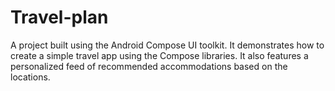 # Travel-plan
A project built using the Android Compose UI toolkit. It demonstrates how to create a simple travel app using the Compose libraries. It also features a personalized feed of recommended accommodations based on the locations.

